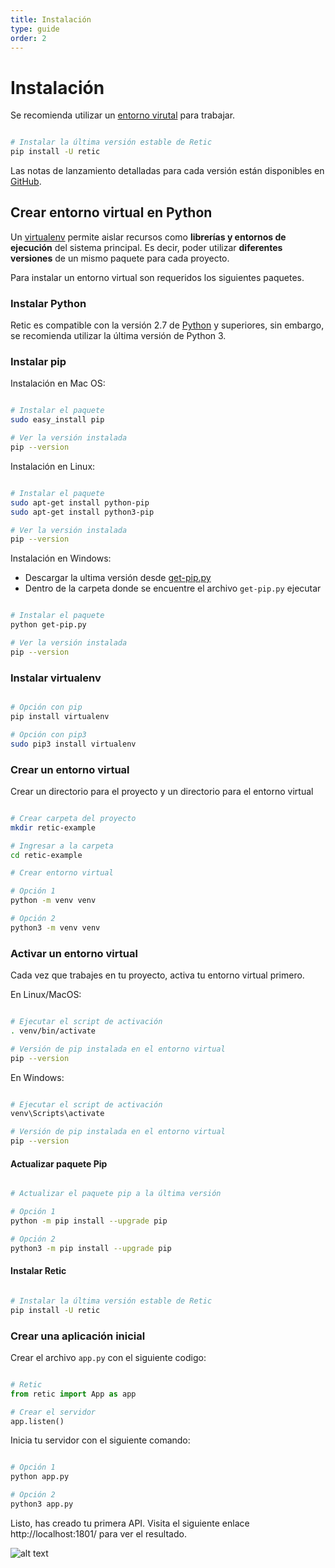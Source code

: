 ```yaml
---
title: Instalación
type: guide
order: 2
---
```


# Instalación

Se recomienda utilizar un [entorno virutal](#crear-entorno-virtual-en-python) para trabajar.

```sh

# Instalar la última versión estable de Retic
pip install -U retic

```

Las notas de lanzamiento detalladas para cada versión están disponibles en [GitHub][repository_releases].

## Crear entorno virtual en Python

Un [virtualenv][virtualenv_official] permite aislar recursos como **librerías y entornos de ejecución** del sistema principal. Es decir, poder utilizar **diferentes versiones** de un mismo paquete para cada proyecto.

Para instalar un entorno virtual son requeridos los siguientes paquetes.

### Instalar Python

Retic es compatible con la versión 2.7 de [Python][python_downloads] y superiores, sin embargo, se recomienda utilizar la última versión de Python 3.

### Instalar pip

Instalación en Mac OS:

```sh

# Instalar el paquete
sudo easy_install pip

# Ver la versión instalada
pip --version

```

Instalación en Linux:

```sh

# Instalar el paquete
sudo apt-get install python-pip
sudo apt-get install python3-pip

# Ver la versión instalada
pip --version

```

Instalación en Windows:

* Descargar la ultima versión desde [get-pip.py][pip_download]
* Dentro de la carpeta donde se encuentre el archivo ``get-pip.py`` ejecutar

```sh

# Instalar el paquete
python get-pip.py

# Ver la versión instalada
pip --version

```

### Instalar virtualenv

```sh

# Opción con pip
pip install virtualenv

# Opción con pip3
sudo pip3 install virtualenv

```

### Crear un entorno virtual

Crear un directorio para el proyecto y un directorio para el entorno virtual

```sh

# Crear carpeta del proyecto
mkdir retic-example

# Ingresar a la carpeta
cd retic-example

# Crear entorno virtual

# Opción 1
python -m venv venv

# Opción 2
python3 -m venv venv

```

### Activar un entorno virtual

Cada vez que trabajes en tu proyecto, activa tu entorno virtual primero.

En Linux/MacOS:

```sh

# Ejecutar el script de activación
. venv/bin/activate

# Versión de pip instalada en el entorno virtual
pip --version

```

En Windows:

```sh

# Ejecutar el script de activación
venv\Scripts\activate

# Versión de pip instalada en el entorno virtual
pip --version

```

#### Actualizar paquete Pip

```sh

# Actualizar el paquete pip a la última versión

# Opción 1
python -m pip install --upgrade pip

# Opción 2
python3 -m pip install --upgrade pip

```
#### Instalar Retic

```sh

# Instalar la última versión estable de Retic
pip install -U retic

```

### Crear una aplicación inicial

Crear el archivo ``app.py`` con el siguiente codigo:

```python

# Retic
from retic import App as app

# Crear el servidor
app.listen()

```

Inicia tu servidor con el siguiente comando:

```sh

# Opción 1
python app.py

# Opción 2
python3 app.py

```

Listo, has creado tu primera API. Visita el siguiente enlace http://localhost:1801/ para ver el resultado.

![alt text](https://github.com/reticpy/retic/raw/dev_documentation/docs/es/images/api_rest_app.png "API REST")

[repository_releases]: https://github.com/reticpy/retic/releases
[pip_download]: https://bootstrap.pypa.io/get-pip.py
[virtualenv_official]: https://docs.python.org/3/library/venv.html#module-venv
[python_downloads]: https://www.python.org/downloads/